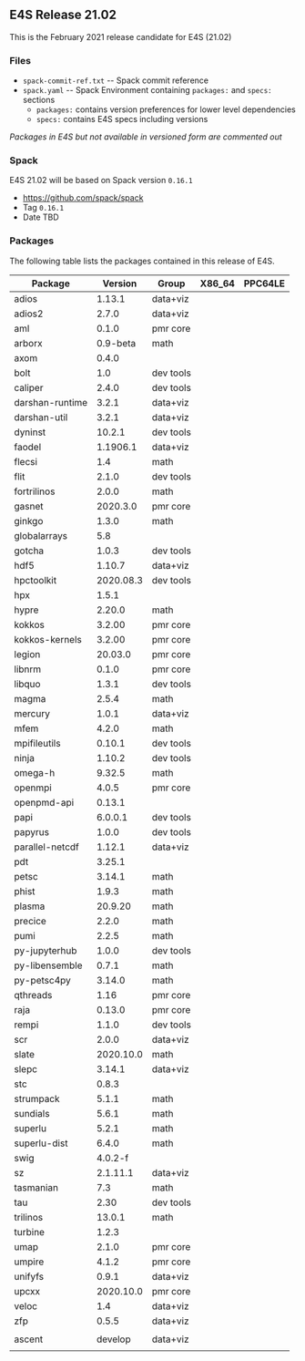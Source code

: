## E4S Release 21.02

This is the February 2021 release candidate for E4S (21.02)

### Files

* `spack-commit-ref.txt` -- Spack commit reference
* `spack.yaml` -- Spack Environment containing `packages:` and `specs:` sections
  - `packages:` contains version preferences for lower level dependencies
  - `specs:` contains E4S specs including versions
  
*Packages in E4S but not available in versioned form are commented out*

### Spack

E4S 21.02 will be based on Spack version `0.16.1`
* https://github.com/spack/spack
* Tag `0.16.1`
* Date TBD

### Packages

The following table lists the packages contained in this release of E4S.

| Package         | Version   | Group     | X86_64 | PPC64LE |
|-----------------|-----------|-----------|--------|---------|
| adios           | 1.13.1    | data+viz  |        |         |
| adios2          | 2.7.0     | data+viz  |        |         |
| aml             | 0.1.0     | pmr core  |        |         |
| arborx          | 0.9-beta  | math      |        |         |
| axom            | 0.4.0     |           |        |         |
| bolt            | 1.0       | dev tools |        |         |
| caliper         | 2.4.0     | dev tools |        |         |
| darshan-runtime | 3.2.1     | data+viz  |        |         |
| darshan-util    | 3.2.1     | data+viz  |        |         |
| dyninst         | 10.2.1    | dev tools |        |         |
| faodel          | 1.1906.1  | data+viz  |        |         |
| flecsi          | 1.4       | math      |        |         |
| flit            | 2.1.0     | dev tools |        |         |
| fortrilinos     | 2.0.0     | math      |        |         |
| gasnet          | 2020.3.0  | pmr core  |        |         |
| ginkgo          | 1.3.0     | math      |        |         |
| globalarrays    | 5.8       |           |        |         |
| gotcha          | 1.0.3     | dev tools |        |         |
| hdf5            | 1.10.7    | data+viz  |        |         |
| hpctoolkit      | 2020.08.3 | dev tools |        |         |
| hpx             | 1.5.1     |           |        |         |
| hypre           | 2.20.0    | math      |        |         |
| kokkos          | 3.2.00    | pmr core  |        |         |
| kokkos-kernels  | 3.2.00    | pmr core  |        |         |
| legion          | 20.03.0   | pmr core  |        |         |
| libnrm          | 0.1.0     | pmr core  |        |         |
| libquo          | 1.3.1     | dev tools |        |         |
| magma           | 2.5.4     | math      |        |         |
| mercury         | 1.0.1     | data+viz  |        |         |
| mfem            | 4.2.0     | math      |        |         |
| mpifileutils    | 0.10.1    | dev tools |        |         |
| ninja           | 1.10.2    | dev tools |        |         |
| omega-h         | 9.32.5    | math      |        |         |
| openmpi         | 4.0.5     | pmr core  |        |         |
| openpmd-api     | 0.13.1    |           |        |         |
| papi            | 6.0.0.1   | dev tools |        |         |
| papyrus         | 1.0.0     | dev tools |        |         |
| parallel-netcdf | 1.12.1    | data+viz  |        |         |
| pdt             | 3.25.1    |           |        |         |
| petsc           | 3.14.1    | math      |        |         |
| phist           | 1.9.3     | math      |        |         |
| plasma          | 20.9.20   | math      |        |         |
| precice         | 2.2.0     | math      |        |         |
| pumi            | 2.2.5     | math      |        |         |
| py-jupyterhub   | 1.0.0     | dev tools |        |         |
| py-libensemble  | 0.7.1     | math      |        |         |
| py-petsc4py     | 3.14.0    | math      |        |         |
| qthreads        | 1.16      | pmr core  |        |         |
| raja            | 0.13.0    | pmr core  |        |         |
| rempi           | 1.1.0     | dev tools |        |         |
| scr             | 2.0.0     | data+viz  |        |         |
| slate           | 2020.10.0 | math      |        |         |
| slepc           | 3.14.1    | data+viz  |        |         |
| stc             | 0.8.3     |           |        |         |
| strumpack       | 5.1.1     | math      |        |         |
| sundials        | 5.6.1     | math      |        |         |
| superlu         | 5.2.1     | math      |        |         |
| superlu-dist    | 6.4.0     | math      |        |         |
| swig            | 4.0.2-f   |           |        |         |
| sz              | 2.1.11.1  | data+viz  |        |         |
| tasmanian       | 7.3       | math      |        |         |
| tau             | 2.30      | dev tools |        |         |
| trilinos        | 13.0.1    | math      |        |         |
| turbine         | 1.2.3     |           |        |         |
| umap            | 2.1.0     | pmr core  |        |         |
| umpire          | 4.1.2     | pmr core  |        |         |
| unifyfs         | 0.9.1     | data+viz  |        |         |
| upcxx           | 2020.10.0 | pmr core  |        |         |
| veloc           | 1.4       | data+viz  |        |         |
| zfp             | 0.5.5     | data+viz  |        |         |
|                 |           |           |        |         |
| ascent          | develop   | data+viz  |        |         |
|                 |           |           |        |         |
